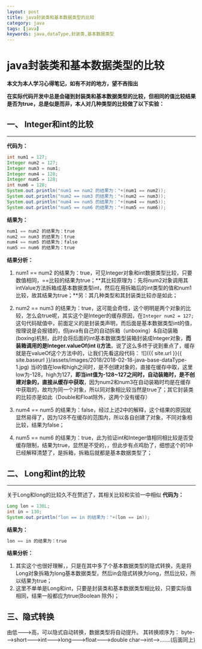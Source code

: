 ```yaml
---
layout: post
title: java封装类和基本数据类型的比较
category: java
tags: [java]
keywords: java,dataType,封装类,基本数据类型
---
```


# java封装类和基本数据类型的比较


**本文为本人学习心得笔记，如有不对的地方，望不吝指出**

**在实际代码开发中总是会碰到封装类和基本数据类型的比较，但相同的值比较结果是否为true，总是似是而非，本人对几种类型的比较做了以下实验：**


## 一、 Integer和int的比较
-----------------------
**代码为：**
```java
int num1 = 127;
Integer num2 = 127;
Integer num3 = num1;
Integer num4 = 128;
Integer num5 = 128;
int num6 = 128;
System.out.println("num1 == num2 的结果为："+(num1 == num2));
System.out.println("num2 == num3 的结果为："+(num2 == num3));
System.out.println("num4 == num5 的结果为："+(num4 == num5));
System.out.println("num5 == num6 的结果为："+(num5 == num6));
```
**结果为：**
```java
num1 == num2 的结果为：true
num2 == num3 的结果为：true
num4 == num5 的结果为：false
num5 == num6 的结果为：true
```
**结果分析：**

 1. num1 == num2 的结果为：true，可见Integer对象和int数据类型比较，只要数值相同，==比较的结果为true；**其比较原理为：先将num2对象调用其intValue方法拆箱成基本数据类型int，然后在用拆箱后的int类型的值和num1比较，故其结果为true；**另：其几种类型和其封装类比较亦是如此；
 
 2. num2 == num3 的结果为：true，这可能会奇怪，这个明明是两个对象的比较，怎么会true呢，其实这个是Integer的缓存原因，在`Integer num2 = 127;`这句代码赋值中，前面定义的是封装类声明，而后面是基本数据类型int的值，按理说是会报错的，但java有自己的自动拆箱（unboxing）&自动装箱(boxing)机制，此时会将后面的int基本数据类型装箱封装成Integer对象，**而装箱调用的是Integer.valueOf(int i)方法**，说了这么多终于说到重点了，缓存就是在valueOf这个方法中的，让我们先看这段代码：
![]({{ site.url }}{{ site.baseurl }}/assets/images/2018/2018-02-18-java-base-dataType-1.jpg)
当i的值在low和high之间时，是不创建对象的，直接在缓存中取，这里low为-128，high为127，**即当int值为-128~127之间时，自动装箱时，是不创建对象的，直接从缓存中获取**，因为num2和num3在自动装箱时均是在缓存中获取的，故均为同一个对象，所以同对象相比较当然是true了；其它封装类的比较亦是如此（Double和Float除外，这两个没有缓存）

 3. num4 == num5 的结果为：false，经过上述2中的解释，这个结果的原因就显然易得了，因为128不在缓存的范围内，所以各自创建了对象，不同对象相比较，结果为false；
 
 4. num5 == num6 的结果为：true，此为验证int和Integer值相同相比较是否受缓存限制，结果为true，显然是不受的，，但此步有点鸡肋了，细想这个的1中已经解释清楚了，是拆箱，拆箱后就都是基本数据类型了；
 

## 二、 Long和int的比较
---------------------
关于Long和long的比较久不在赘述了，其相关比较和实验一中相似
**代码为：**
```java
Long lon = 130L;
int in = 130;
System.out.println("lon == in 的结果为："+(lon == in));
```

**结果为：**
```java
lon == in 的结果为：true
```
**结果分析：**
 1. 其实这个也很好理解，，只是在其中多了个基本数据类型的隐式转换，先是将Long对象拆箱为long基本数据类型，然后in会隐式转换为long，然后比较，所以结果为true；
 2. 这里不单单是Long和int，只要是封装类和基本数据类型相比较，只要实际值相同，结果一般都应为true(Boolean 除外)；


三、隐式转换
------

由低--->高，可以隐式自动转换，数据类型将自动提升。
其转换顺序为：
byte--->short--->int--->long--->float--->double
char-->int-->.......(后面同上)
